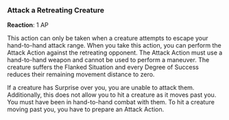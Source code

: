### Attack a Retreating Creature
**Reaction**: 1 AP

This action can only be taken when a creature attempts to escape your hand-to-hand attack range. When you take this action, you can perform the Attack Action against the retreating opponent. The Attack Action must use a hand-to-hand weapon and cannot be used to perform a maneuver. The creature suffers the Flanked Situation and every Degree of Success reduces their remaining movement distance to zero.

If a creature has Surprise over you, you are unable to attack them. Additionally, this does not allow you to hit a creature as it moves past you. You must have been in hand-to-hand combat with them. To hit a creature moving past you, you have to prepare an Attack Action.